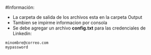 #Información:

- La carpeta de salida de los archivos esta en la carpeta Output
- Tambien se impirme informacion por consola
- Se debe agregar un archivo **config.txt** para las credenciales de Linkedin:

```` 
minombre@correo.com
mypassword
````
